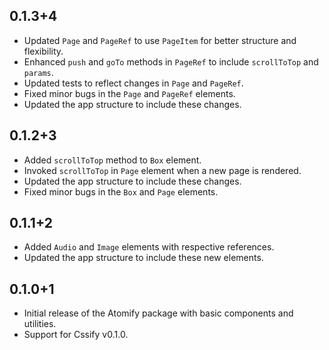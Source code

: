## 0.1.3+4
- Updated `Page` and `PageRef` to use `PageItem` for better structure and flexibility.
- Enhanced `push` and `goTo` methods in `PageRef` to include `scrollToTop` and `params`.
- Updated tests to reflect changes in `Page` and `PageRef`.
- Fixed minor bugs in the `Page` and `PageRef` elements.
- Updated the app structure to include these changes.

## 0.1.2+3
- Added `scrollToTop` method to `Box` element.
- Invoked `scrollToTop` in `Page` element when a new page is rendered.
- Updated the app structure to include these changes.
- Fixed minor bugs in the `Box` and `Page` elements.

## 0.1.1+2
- Added `Audio` and `Image` elements with respective references.
- Updated the app structure to include these new elements.

## 0.1.0+1

- Initial release of the Atomify package with basic components and utilities.
- Support for Cssify v0.1.0.